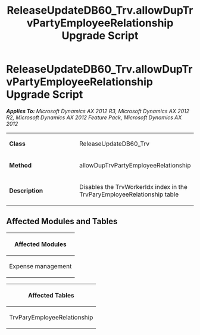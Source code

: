 ﻿---
title: ReleaseUpdateDB60_Trv.allowDupTrvPartyEmployeeRelationship Upgrade Script
TOCTitle: ReleaseUpdateDB60_Trv.allowDupTrvPartyEmployeeRelationship Upgrade Script
ms:assetid: 5b1244bc-f148-9f14-2c16-24b1877acebe
ms:mtpsurl: https://msdn.microsoft.com/en-us/library/JJ736319(v=AX.60)
ms:contentKeyID: 49708494
ms.date: 05/18/2015
mtps_version: v=AX.60
---

# ReleaseUpdateDB60\_Trv.allowDupTrvPartyEmployeeRelationship Upgrade Script 


_**Applies To:** Microsoft Dynamics AX 2012 R3, Microsoft Dynamics AX 2012 R2, Microsoft Dynamics AX 2012 Feature Pack, Microsoft Dynamics AX 2012_

<table>
<colgroup>
<col style="width: 50%" />
<col style="width: 50%" />
</colgroup>
<tbody>
<tr class="odd">
<td><p><strong>Class</strong></p></td>
<td><p>ReleaseUpdateDB60_Trv</p></td>
</tr>
<tr class="even">
<td><p><strong>Method</strong></p></td>
<td><p>allowDupTrvPartyEmployeeRelationship</p></td>
</tr>
<tr class="odd">
<td><p><strong>Description</strong></p></td>
<td><p>Disables the TrvWorkerIdx index in the TrvParyEmployeeRelationship table</p></td>
</tr>
</tbody>
</table>


## Affected Modules and Tables

<table>
<colgroup>
<col style="width: 100%" />
</colgroup>
<thead>
<tr class="header">
<th><p>Affected Modules</p></th>
</tr>
</thead>
<tbody>
<tr class="odd">
<td><p>Expense management</p></td>
</tr>
</tbody>
</table>


<table>
<colgroup>
<col style="width: 100%" />
</colgroup>
<thead>
<tr class="header">
<th><p>Affected Tables</p></th>
</tr>
</thead>
<tbody>
<tr class="odd">
<td><p>TrvParyEmployeeRelationship</p></td>
</tr>
</tbody>
</table>

  


